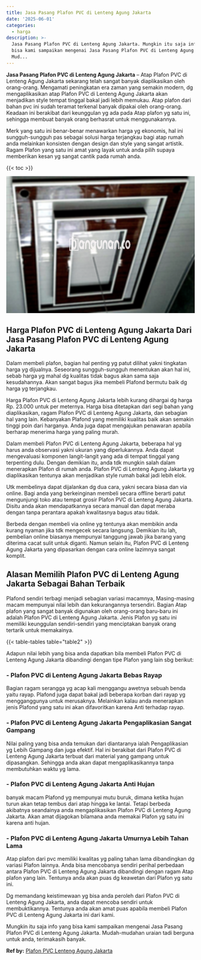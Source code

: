 ```yaml
---
title: Jasa Pasang Plafon PVC di Lenteng Agung Jakarta
date: '2025-06-01'
categories:
  - harga
description: >-
  Jasa Pasang Plafon PVC di Lenteng Agung Jakarta. Mungkin itu saja info yang
  bisa kami sampaikan mengenai Jasa Pasang Plafon PVC di Lenteng Agung Jakarta.
  Mud...
---
```


**Jasa Pasang Plafon PVC di Lenteng Agung Jakarta** – Atap Plafon PVC di Lenteng Agung Jakarta sekarang telah sangat banyak diaplikasikan oleh orang-orang. Mengamati peningkatan era zaman yang semakin modern, dg mengaplikasikan atap Plafon PVC di Lenteng Agung Jakarta akan menjadikan style tempat tinggal bakal jadi lebih memukau. Atap plafon dari bahan pvc ini sudah teramat terkenal banyak dipakai oleh orang-orang. Keadaan ini berakibat dari keunggulan yg ada pada Atap plafon yg satu ini, sehingga membuat banyak orang berhasrat untuk menggunakannya.

Merk yang satu ini benar-benar menawarkan harga yg ekonomis, hal ini sungguh-sungguh pas sebagai solusi harga terjangkau bagi atap rumah anda melainkan konsisten dengan design dan style yang sangat artistik. Ragam Plafon yang satu ini amat yang layak untuk anda pilih supaya memberikan kesan yg sangat cantik pada rumah anda.

{{< toc >}}

![Jasa Pasang Plafon PVC di Lenteng Agung Jakarta](/images/flafond-pvc-murah10.png)

## Harga Plafon PVC di Lenteng Agung Jakarta Dari Jasa Pasang Plafon PVC di Lenteng Agung Jakarta

Dalam membeli plafon, bagian hal penting yg patut dilihat yakni tingkatan harga yg dijualnya. Seseorang sungguh-sungguh menentukan akan hal ini, sebab harga yg mahal dg kualitas tidak bagus akan sama saja kesudahannya. Akan sangat bagus jika membeli Plafond bermutu baik dg harga yg terjangkau.

Harga Plafon PVC di Lenteng Agung Jakarta lebih kurang dihargai dg harga Rp. 23.000 untuk per meternya. Harga bisa ditetapkan dari segi bahan yang diaplikasikan, ragam Plafon PVC di Lenteng Agung Jakarta, dan sebagian hal yang lain. Kebanyakan Plafond yang memiliki kualitas baik akan semakin tinggi poin dari harganya. Anda juga dapat mengajukan penawaran apabila berharap menerima harga yang paling murah.

Dalam membeli Plafon PVC di Lenteng Agung Jakarta, beberapa hal yg harus anda observasi yakni ukuran yang diperlukannya. Anda dapat mengevaluasi komponen langit-langit yang ada di tempat tinggal yang terpenting dulu. Dengan demikian itu, anda tdk mungkin salah dalam menerapkan Plafon di rumah anda. Plafon PVC di Lenteng Agung Jakarta yg diaplikasikan tentunya akan menjadikan style rumah bakal jadi lebih elok.

Utk membelinya dapat dijalankan dg dua cara, yakni secara biasa dan via online. Bagi anda yang berkeinginan membeli secara offline berarti patut mengunjungi toko atau tempat grosir Plafon PVC di Lenteng Agung Jakarta. Disitu anda akan mendapatkannya secara manual dan dapat meraba dengan tanpa perantara apakah kwalitasnya bagus atau tidak.

Berbeda dengan membeli via online yg tentunya akan membikin anda kurang nyaman jika tdk mengecek secara langsung. Demikian itu lah, pembelian online biasanya mempunyai tanggung jawab jika barang yang diterima cacat sulit untuk diganti. Namun selain itu, Plafon PVC di Lenteng Agung Jakarta yang dipasarkan dengan cara online lazimnya sangat komplit.

## Alasan Memilih Plafon PVC di Lenteng Agung Jakarta Sebagai Bahan Terbaik

Plafond sendiri terbagi menjadi sebagian variasi macamnya, Masing-masing macam mempunyai nilai lebih dan kekurangannya tersendiri. Bagian Atap plafon yang sangat banyak digunakan oleh orang-orang baru-baru ini adalah Plafon PVC di Lenteng Agung Jakarta. Jenis Plafon yg satu ini memiliki keunggulan sendiri-sendiri yang menciptakan banyak orang tertarik untuk memakainya.

{{< table-tables table="table2" >}}

Adapun nilai lebih yang bisa anda dapatkan bila membeli Plafon PVC di Lenteng Agung Jakarta dibandingi dengan tipe Plafon yang lain sbg berikut:

### \- Plafon PVC di Lenteng Agung Jakarta Bebas Rayap

Bagian ragam serangga yg acap kali menggangu awetnya sebuah benda yaitu rayap. Plafond juga dapat bakal jadi beberapa korban dari rayap yg mengganggunya untuk merusaknya. Melainkan kalau anda menerapkan jenis Plafond yang satu ini akan difavoritkan karena Anti terhadap rayap.

### \- Plafon PVC di Lenteng Agung Jakarta Pengaplikasian Sangat Gampang

Nilai paling yang bisa anda temukan dari diantaranya ialah Pengaplikasian yg Lebih Gampang dan juga efektif. Hal ini berakibat dari Plafon PVC di Lenteng Agung Jakarta terbuat dari material yang gampang untuk dipasangkan. Sehingga anda akan dapat mengaplikasikannya tanpa membutuhkan waktu yg lama.

### \- Plafon PVC di Lenteng Agung Jakarta Anti Hujan

banyak macam Plafond yg mempunyai mutu buruk, dimana ketika hujan turun akan tetap tembus dari atap hingga ke lantai. Tetapi berbeda akibatnya seandainya anda mengaplikasikan Plafon PVC di Lenteng Agung Jakarta. Akan amat dijagokan bilamana anda memakai Plafon yg satu ini karena anti hujan.

### \- Plafon PVC di Lenteng Agung Jakarta Umurnya Lebih Tahan Lama

Atap plafon dari pvc memiliki kwalitas yg paling tahan lama dibandingkan dg variasi Plafon lainnya. Anda bisa mencobanya sendiri perihal perbedaan antara Plafon PVC di Lenteng Agung Jakarta dibandingi dengan ragam Atap plafon yang lain. Tentunya anda akan puas dg keawetan dari Plafon yg satu ini.

Dg memandang keistimewaan yg bisa anda peroleh dari Plafon PVC di Lenteng Agung Jakarta, anda dapat mencoba sendiri untuk membuktikannya. Tentunya anda akan amat puas apabila membeli Plafon PVC di Lenteng Agung Jakarta ini dari kami.

Mungkin itu saja info yang bisa kami sampaikan mengenai Jasa Pasang Plafon PVC di Lenteng Agung Jakarta. Mudah-mudahan uraian tadi berguna untuk anda, terimakasih banyak.

**Ref by:** [Plafon PVC Lenteng Agung Jakarta](https://id.wikipedia.org/wiki/Plafon)
